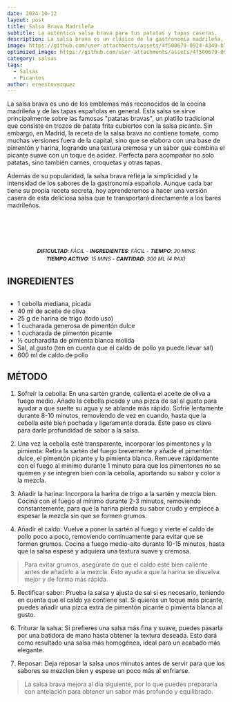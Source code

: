 ```yaml
---
date: 2024-10-12
layout: post
title: Salsa Brava Madrileña
subtitle: La auténtica salsa brava para tus patatas y tapas caseras.
description: La salsa brava es un clásico de la gastronomía madrileña, conocida por su toque picante y su textura espesa, perfecta para acompañar patatas bravas y otras tapas.
image: https://github.com/user-attachments/assets/4f500679-0924-4349-b75a-b23ed362e298
optimized_image: https://github.com/user-attachments/assets/4f500679-0924-4349-b75a-b23ed362e298
category: salsas
tags:
  - Salsas
  - Picantes
author: ernestovazquez
---
```


La salsa brava es uno de los emblemas más reconocidos de la cocina madrileña y de las tapas españolas en general. Esta salsa se sirve principalmente sobre las famosas "patatas bravas", un platillo tradicional que consiste en trozos de patata frita cubiertos con la salsa picante. Sin embargo, en Madrid, la receta de la salsa brava no contiene tomate, como muchas versiones fuera de la capital, sino que se elabora con una base de pimentón y harina, logrando una textura cremosa y un sabor que combina el picante suave con un toque de acidez. Perfecta para acompañar no solo patatas, sino también carnes, croquetas y otras tapas.

Además de su popularidad, la salsa brava refleja la simplicidad y la intensidad de los sabores de la gastronomía española. Aunque cada bar tiene su propia receta secreta, hoy aprenderemos a hacer una versión casera de esta deliciosa salsa que te transportará directamente a los bares madrileños.

<div style="display: flex; justify-content: center; text-align: center; margin-bottom: 10px; font-size: 12px;">
  <div>
    <br>
    <br>
    <br>
    <br>
    <br>
    <p style="margin: 0; line-height: 1.5;"><em><strong>DIFICULTAD</strong></em>: <em>FÁCIL</em> - <em><strong>INGREDIENTES</strong></em>: <em>FÁCIL</em> - <em><strong>TIEMPO</strong></em>: <em>30 MINS</em></p>
    <p style="margin: 0; line-height: 1.5;"><em><strong>TIEMPO ACTIVO</strong></em>: <em>15 MINS</em> - <em><strong>CANTIDAD</strong></em>: <em>300 ML (4 PAX)</em></p>
  </div>
</div>


## INGREDIENTES

<div style="display: flex; justify-content: space-between;">
  <div style="flex: 1; margin-right: 20px;">
    <ul style="margin-bottom: 0;">
      <li>1 cebolla mediana, picada</li>
      <li>40 ml de aceite de oliva</li>
      <li>25 g de harina de trigo (todo uso)</li>
      <li>1 cucharada generosa de pimentón dulce</li>
      <li>1 cucharada de pimentón picante</li>
      <li>½ cucharadita de pimienta blanca molida</li>
      <li>Sal, al gusto (ten en cuenta que el caldo de pollo ya puede llevar sal)</li>
      <li>600 ml de caldo de pollo</li>
    </ul>
  </div>
</div>

## MÉTODO

1. Sofreír la cebolla: En una sartén grande, calienta el aceite de oliva a fuego medio. Añade la cebolla picada y una pizca de sal al gusto para ayudar a que suelte su agua y se ablande más rápido. Sofríe lentamente durante 8-10 minutos, removiendo de vez en cuando, hasta que la cebolla esté bien pochada y ligeramente dorada. Este paso es clave para darle profundidad de sabor a la salsa.

2. Una vez la cebolla esté transparente, incorporar los pimentones y la pimienta: Retira la sartén del fuego brevemente y añade el pimentón dulce, el pimentón picante y la pimienta blanca. Remueve rápidamente con el fuego al mínimo durante 1 minuto para que los pimentones no se quemen y se integren bien con la cebolla, aportando su sabor y color a la mezcla.

3. Añadir la harina: Incorpora la harina de trigo a la sartén y mezcla bien. Cocina con el fuego al mínimo durante 2-3 minutos, removiendo constantemente, para que la harina pierda su sabor crudo y empiece a espesar la mezcla sin que se formen grumos.

4. Añadir el caldo: Vuelve a poner la sartén al fuego y vierte el caldo de pollo poco a poco, removiendo continuamente para evitar que se formen grumos. Cocina a fuego medio-alto durante 10-15 minutos, hasta que la salsa espese y adquiera una textura suave y cremosa.
> Para evitar grumos, asegúrate de que el caldo esté bien caliente antes de añadirlo a la mezcla. Esto ayuda a que la harina se disuelva mejor y de forma más rápida.

5. Rectificar sabor: Prueba la salsa y ajusta de sal si es necesario, teniendo en cuenta que el caldo ya contiene sal. Si quieres un toque más picante, puedes añadir una pizca extra de pimentón picante o pimienta blanca al gusto.

6. Triturar la salsa: Si prefieres una salsa más fina y suave, puedes pasarla por una batidora de mano hasta obtener la textura deseada. Esto dará como resultado una salsa más homogénea, ideal para un acabado más elegante.

7. Reposar: Deja reposar la salsa unos minutos antes de servir para que los sabores se mezclen bien y espese un poco más al enfriarse.

> La salsa brava mejora al día siguiente, por lo que puedes prepararla con antelación para obtener un sabor más profundo y equilibrado.
